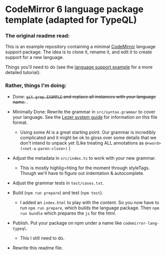 # CodeMirror 6 language package template (adapted for TypeQL)

### The original readme read:
This is an example repository containing a minimal [CodeMirror](https://codemirror.net/6/) language support package. The idea is to clone it, rename it, and edit it to create support for a new language.

Things you'll need to do (see the [language support example](https://codemirror.net/6/examples/lang-package/) for a more detailed tutorial):

### Rather, things I'm doing:
 * Done: ~~`git grep EXAMPLE` and replace all instances with your language name.~~ .

 * Minimally Done: Rewrite the grammar in `src/syntax.grammar` to cover your language. See the [Lezer system guide](https://lezer.codemirror.net/docs/guide/#writing-a-grammar) for information on this file format. 
    - Using some AI is a great starting point. Our grammar is incredibly complicated and it might be ok to gloss over some details that we don't intend to unpack yet (Like treating ALL annotations as `@<word>(<not-a-paren-close>)` )

 * Adjust the metadata in `src/index.ts` to work with your new grammar.
   - This is mostly highlig=hting for the moment through styleTags. Though we'll have to figure out indentation & autocomplete.

 * Adjust the grammar tests in `test/cases.txt`.

 * Build (`npm run prepare`) and test (`npm test`). 
   - I added an `index.html` to play with the content. So you now have to run `npm run prepare`, which builds the language package. Then `npm run bundle` which prepares the `js` for the html.

 * Publish. Put your package on npm under a name like `codemirror-lang-typeql`. 
    - This I still need to do.

 * Rewrite this readme file.
